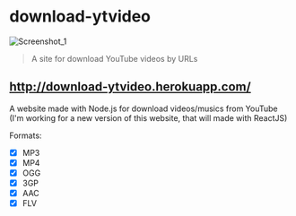 # download-ytvideo

![Screenshot_1](https://user-images.githubusercontent.com/62776404/94369238-f0487a00-00be-11eb-9258-fb5c7a9f702c.png)

> A site for download YouTube videos by URLs

## http://download-ytvideo.herokuapp.com/

A website made with Node.js for download videos/musics from YouTube (I'm working for a new version of this website, that will made with ReactJS)

Formats:
- [x] MP3
- [x] MP4
- [x] OGG
- [x] 3GP
- [x] AAC
- [x] FLV

